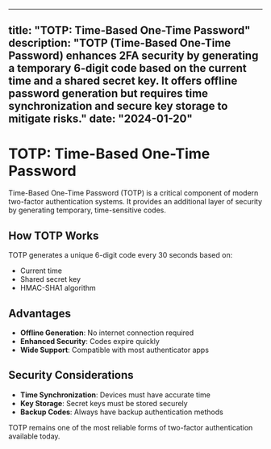 
---
title: "TOTP: Time-Based One-Time Password"
description: "TOTP (Time-Based One-Time Password) enhances 2FA security by generating a temporary 6-digit code based on the current time and a shared secret key. It offers offline password generation but requires time synchronization and secure key storage to mitigate risks."
date: "2024-01-20"
---

# TOTP: Time-Based One-Time Password

Time-Based One-Time Password (TOTP) is a critical component of modern two-factor authentication systems. It provides an additional layer of security by generating temporary, time-sensitive codes.

## How TOTP Works

TOTP generates a unique 6-digit code every 30 seconds based on:
- Current time
- Shared secret key
- HMAC-SHA1 algorithm

## Advantages

- **Offline Generation**: No internet connection required
- **Enhanced Security**: Codes expire quickly
- **Wide Support**: Compatible with most authenticator apps

## Security Considerations

- **Time Synchronization**: Devices must have accurate time
- **Key Storage**: Secret keys must be stored securely
- **Backup Codes**: Always have backup authentication methods

TOTP remains one of the most reliable forms of two-factor authentication available today.
